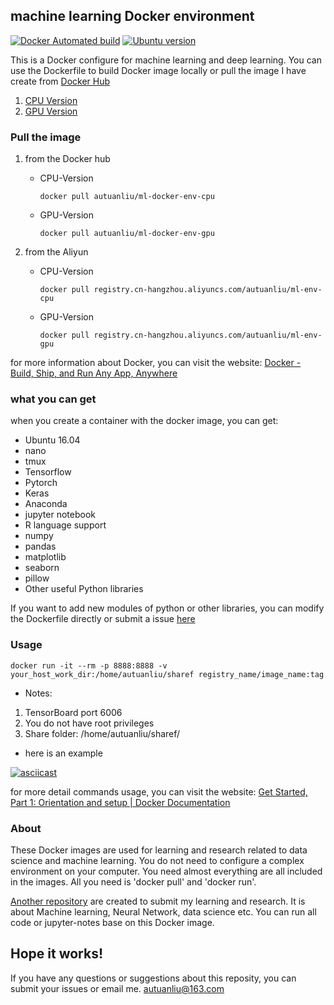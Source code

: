 ## machine learning Docker environment

[![Docker Automated build](https://img.shields.io/docker/automated/jrottenberg/ffmpeg.svg?style=plastic)](https://hub.docker.com/u/autuanliu/)
[![Ubuntu version](https://img.shields.io/badge/Ubuntu-16.04-green.svg?style=plastic)]()

This is a Docker configure for machine learning and deep learning. You can use the Dockerfile to build Docker image locally or 
pull the image I have create from [Docker Hub](https://hub.docker.com/r/autuanliu/)

1. [CPU Version](https://hub.docker.com/r/autuanliu/ml-docker-env-cpu/)
2. [GPU Version](https://hub.docker.com/r/autuanliu/ml-docker-env-gpu/)

### Pull the image
1. from the Docker hub
    * CPU-Version

        `docker pull autuanliu/ml-docker-env-cpu`

    * GPU-Version

        `docker pull autuanliu/ml-docker-env-gpu`

2. from the Aliyun
    * CPU-Version
        
        `docker pull registry.cn-hangzhou.aliyuncs.com/autuanliu/ml-env-cpu`

    * GPU-Version
        
        `docker pull registry.cn-hangzhou.aliyuncs.com/autuanliu/ml-env-gpu`

for more information about Docker, you can visit the website: [Docker - Build, Ship, and Run Any App, Anywhere](https://www.docker.com/)

### what you can get
when you create a container with the docker image, you can get:

* Ubuntu 16.04
* nano
* tmux
* Tensorflow 
* Pytorch
* Keras
* Anaconda
* jupyter notebook
* R language support
* numpy
* pandas
* matplotlib
* seaborn
* pillow
* Other useful Python libraries

If you want to add new modules of python or other libraries, you can modify the Dockerfile 
directly or submit a issue [here](https://github.com/AutuanLiu/ML-Docker-Env/issues)

### Usage
`
docker run -it --rm -p 8888:8888 -v your_host_work_dir:/home/autuanliu/sharef registry_name/image_name:tag
`

* Notes: 
1. TensorBoard port 6006 
2. You do not have root privileges
3. Share folder: /home/autuanliu/sharef/

* here is an example 

[![asciicast](https://asciinema.org/a/koioQuPhCpyUKQcvdgQ3dlVjC.png)](https://asciinema.org/a/koioQuPhCpyUKQcvdgQ3dlVjC)

for more detail commands usage, you can visit the website: [Get Started, Part 1: Orientation and setup | Docker Documentation](https://docs.docker.com/get-started/)

### About
These Docker images are used for learning and research related to data science and machine learning. You do not need to configure a complex environment on your computer. You need almost everything are all included in the images. All you need is 'docker pull' and 'docker run'.

[Another repository](https://github.com/AutuanLiu/Machine-Learning-on-docker) are created to submit my learning and research. It is about Machine learning, Neural Network, data science etc. You can run all code or jupyter-notes base on this Docker image.

Hope it works!
---

If you have any questions or suggestions about this reposity, you can submit your issues or email me. [autuanliu@163.com]()